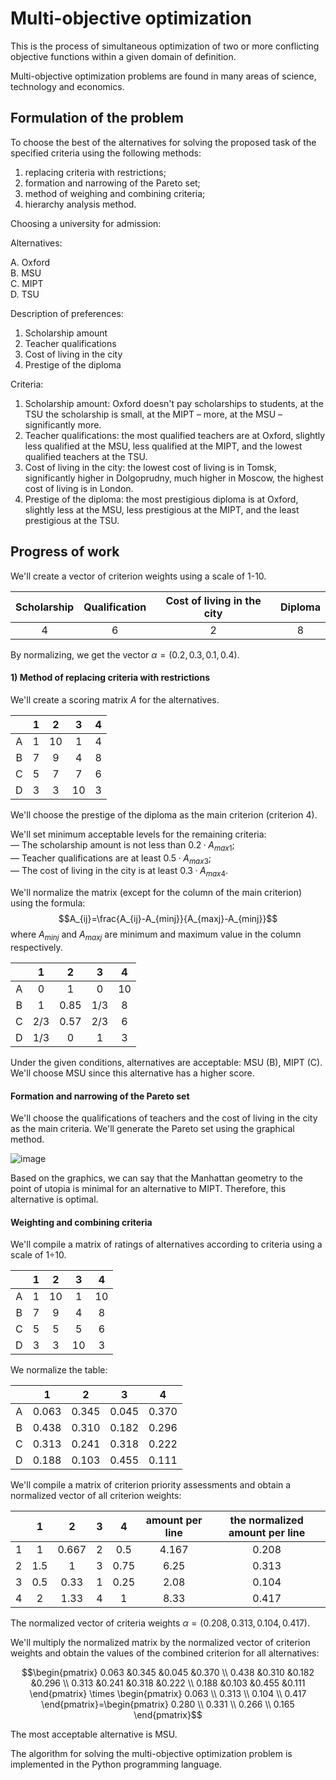 # Multi-objective optimization  

This is the process of simultaneous optimization of two or more conflicting objective functions within a given domain of definition.  

Multi-objective optimization problems are found in many areas of science, technology and economics.  

## Formulation of the problem  

To choose the best of the alternatives for solving the proposed task of the specified criteria using the following methods:  

1. replacing criteria with restrictions;
2. formation and narrowing of the Pareto set;  
3. method of weighing and combining criteria;  
4. hierarchy analysis method.

Choosing a university for admission:  

Alternatives:  

A. Oxford  
B. MSU  
C. MIPT  
D. TSU  

  
Description of preferences:  

1. Scholarship amount  
2. Teacher qualifications  
3. Cost of living in the city
4. Prestige of the diploma


Criteria:

1. Scholarship amount: Oxford doesn't pay scholarships to students, at the TSU the scholarship is small, at the MIPT – more, at the MSU – significantly more.  
2. Teacher qualifications: the most qualified teachers are at Oxford, slightly less qualified at the MSU, less qualified at the MIPT, and the lowest qualified teachers at the TSU.  
3. Cost of living in the city: the lowest cost of living is in Tomsk, significantly higher in Dolgoprudny, much higher in Moscow, the highest cost of living is in London.  
4. Prestige of the diploma: the most prestigious diploma is at Oxford, slightly less at the MSU, less prestigious at the MIPT, and the least prestigious at the TSU.  

## Progress of work

We'll create a vector of criterion weights using a scale of 1-10.  

| Scholarship | Qualification | Cost of living in the city | Diploma |
| :---:       |     :---:     |            :---:           |  :---:  |
| 4  |  6     | 2    | 8 |

By normalizing, we get the vector $\alpha=(0.2, 0.3, 0.1, 0.4)$.

#### 1) Method of replacing criteria with restrictions

We'll create a scoring matrix $A$ for the alternatives.

|       | 1     | 2     | 3     | 4     |
| :---: | :---: | :---: | :---: | :---: |
| A     | 1     | 10    | 1     | 4     |
| B     | 7     | 9     | 4     | 8     |
| C     | 5     | 7     | 7     | 6     |
| D     | 3     | 3     | 10    | 3     |

We'll choose the prestige of the diploma as the main criterion (criterion 4).

We'll set minimum acceptable levels for the remaining criteria:  
— The scholarship amount is not less than $0.2·A_{max1}$;  
— Teacher qualifications are at least $0.5·A_{max3}$;  
— The cost of living in the city is at least $0.3·A_{max4}$.  

We'll normalize the matrix (except for the column of the main criterion) using the formula:
$$A_{ij}=\frac{A_{ij}-A_{minj}}{A_{maxj}-A_{minj}}$$
where $A_{minj}$ and $A_{maxj}$ are minimum and maximum value in the column respectively.

|       | 1     | 2     | 3     | 4     |
| :---: | :---: | :---: | :---: | :---: |
| A     | 0     | 1    | 0     | 10     |
| B     | 1     | 0.85     | 1/3    | 8     |
| C     | 2/3     | 0.57     | 2/3     | 6     |
| D     | 1/3     | 0     | 1    | 3     |

Under the given conditions, alternatives are acceptable: MSU (B), MIPT (C). We'll choose MSU since this alternative has a higher score.

#### Formation and narrowing of the Pareto set

We'll choose the qualifications of teachers and the cost of living in the city as the main criteria. We'll generate the Pareto set using the graphical method.

![image](https://github.com/IsmElnur/Multi-objective-optimization/assets/37519575/4030c4f5-a860-4f0a-bdb3-abdb46fbdd3c)

Based on the graphics, we can say that the Manhattan geometry to the point of utopia is minimal for an alternative to MIPT. Therefore, this alternative is optimal.

#### Weighting and combining criteria

We'll compile a matrix of ratings of alternatives according to criteria using a scale of 1÷10.

|       | 1     | 2     | 3     | 4     |
| :---: | :---: | :---: | :---: | :---: |
| A     | 1     | 10    | 1     | 10     |
| B     | 7     | 9     | 4    | 8     |
| C     | 5     | 5     | 5     | 6     |
| D     | 3     | 3     | 10    | 3     |

We normalize the table:

|       | 1     | 2     | 3     | 4     |
| :---: | :---: | :---: | :---: | :---: |
| A     | 0.063     | 0.345    | 0.045     | 0.370     |
| B     | 0.438     | 0.310     | 0.182   | 0.296     |
| C     | 0.313     | 0.241     | 0.318     | 0.222     |
| D     | 0.188     | 0.103     | 0.455    | 0.111     |

We'll compile a matrix of criterion priority assessments and obtain a normalized vector of all criterion weights:

|       | 1     | 2     | 3     | 4     | amount per line | the normalized amount per line |
| :---: | :---: | :---: | :---: | :---: | :---:| :---: | 
| 1     | 1     | 0.667    | 2     | 0.5 | 4.167| 0.208 |
| 2     | 1.5     | 1     | 3   | 0.75   | 6.25| 0.313 |
| 3     | 0.5     | 0.33     | 1     | 0.25 | 2.08| 0.104 |
| 4     | 2     | 1.33     | 4    | 1     | 8.33| 0.417 |

The normalized vector of criteria weights $\alpha=(0.208, 0.313, 0.104, 0.417)$.

We'll multiply the normalized matrix by the normalized vector of criterion weights and obtain the values of the combined criterion for all alternatives:

``` math
\begin{pmatrix}
 0.063  &0.345 &0.045  &0.370  \\
 0.438  &0.310 &0.182  &0.296  \\
 0.313  &0.241  &0.318  &0.222  \\ 
 0.188  &0.103  &0.455  &0.111
\end{pmatrix}
\times \begin{pmatrix}
 0.063  \\
 0.313 \\
 0.104 \\
 0.417
\end{pmatrix}=\begin{pmatrix}
 0.280  \\
 0.331 \\
 0.266 \\
 0.165
\end{pmatrix}
```

The most acceptable alternative is MSU.




The algorithm for solving the multi-objective optimization problem is implemented in the Python programming language.  
